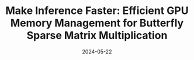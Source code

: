 ---
title: "Make Inference Faster: Efficient GPU Memory Management for Butterfly Sparse Matrix Multiplication"
collection: publications
permalink: /publication/2024-05-22-fastinference
type: preprint
date: 2024-05-22
venue: 'submitted'
paperurl: 'https://inria.hal.science/hal-04584450v2'
---